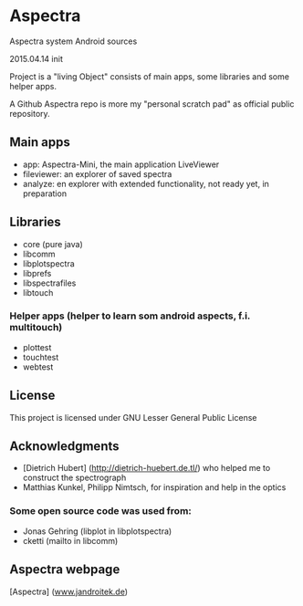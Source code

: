 # Aspectra
Aspectra system Android sources

2015.04.14 init

Project is a "living Object" consists of main apps, some libraries and some helper apps.

A Github Aspectra repo is more my "personal scratch pad" as official public repository.

## Main apps
  - app: Aspectra-Mini, the main application LiveViewer
  - fileviewer: an explorer of saved spectra
  - analyze: en explorer with extended functionality, not ready yet, in preparation
  
## Libraries  
  - core (pure java)
  - libcomm
  - libplotspectra
  - libprefs
  - libspectrafiles
  - libtouch
  
### Helper apps (helper to learn som android aspects, f.i. multitouch)  
  - plottest
  - touchtest
  - webtest
  
## License
This project is licensed under GNU Lesser General Public License

## Acknowledgments

- [Dietrich Hubert] (http://dietrich-huebert.de.tl/) who helped me to construct the spectrograph 
- Matthias Kunkel, Philipp Nimtsch, for inspiration and help in the optics

### Some open source code was used from:
- Jonas Gehring (libplot in libplotspectra)
- cketti (mailto in libcomm)

## Aspectra webpage
[Aspectra] (www.jandroitek.de)
